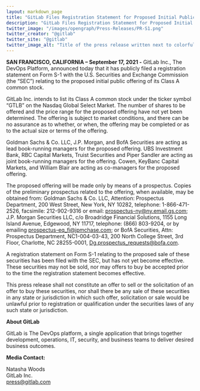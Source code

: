 ```yaml
---
layout: markdown_page
title: "GitLab Files Registration Statement for Proposed Initial Public Offering"
description: "GitLab Files Registration Statement for Proposed Initial Public Offering"
twitter_image: "/images/opengraph/Press-Releases/PR-S1.png"
twitter_creator: "@gitlab"
twitter_site: "@gitlab"
twitter_image_alt: "Title of the press release written next to colorful graphic of squares"
---
```


**SAN FRANCISCO, CALIFORNIA – September 17, 2021 -** GitLab Inc., The DevOps Platform, announced today that it has publicly filed a registration statement on Form S-1 with the U.S. Securities and Exchange Commission (the “SEC”) relating to the proposed initial public offering of its Class A common stock.

GitLab Inc. intends to list its Class A common stock under the ticker symbol “GTLB” on the Nasdaq Global Select Market. The number of shares to be offered and the price range for the proposed offering have not yet been determined. The offering is subject to market conditions, and there can be no assurance as to whether, or when, the offering may be completed or as to the actual size or terms of the offering.

Goldman Sachs & Co. LLC, J.P. Morgan, and BofA Securities are acting as lead book-running managers for the proposed offering. UBS Investment Bank, RBC Capital Markets, Truist Securities and Piper Sandler are acting as joint book-running managers for the offering. Cowen, KeyBanc Capital Markets, and William Blair are acting as co-managers for the proposed offering.

The proposed offering will be made only by means of a prospectus. Copies of the preliminary prospectus related to the offering, when available, may be obtained from: Goldman Sachs & Co. LLC, Attention: Prospectus Department, 200 West Street, New York, NY 10282, telephone: 1-866-471-2526, facsimile: 212-902-9316 or email: prospectus-ny@ny.email.gs.com; J.P. Morgan Securities LLC, c/o Broadridge Financial Solutions, 1155 Long Island Avenue, Edgewood, NY 11717, telephone: (866) 803-9204, or by emailing prospectus-eq_fi@jpmchase.com; or BofA Securities, Attn: Prospectus Department, NC1-004-03-43, 200 North College Street, 3rd Floor, Charlotte, NC 28255-0001, Dg.prospectus_requests@bofa.com.

A registration statement on Form S-1 relating to the proposed sale of these securities has been filed with the SEC, but has not yet become effective. These securities may not be sold, nor may offers to buy be accepted prior to the time the registration statement becomes effective.

This press release shall not constitute an offer to sell or the solicitation of an offer to buy these securities, nor shall there be any sale of these securities in any state or jurisdiction in which such offer, solicitation or sale would be unlawful prior to registration or qualification under the securities laws of any such state or jurisdiction.

**About GitLab**

GitLab is The DevOps platform, a single application that brings together development, operations, IT, security, and business teams to deliver desired business outcomes.

**Media Contact:**

Natasha Woods
<br>
GitLab Inc.
<br>
[press@gitlab.com](mailto:press@gitlab.com) 
